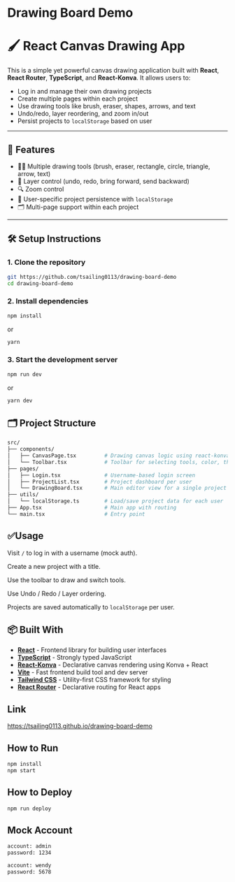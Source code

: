 # Drawing Board Demo

# 🖌️ React Canvas Drawing App

This is a simple yet powerful canvas drawing application built with **React**, **React Router**, **TypeScript**, and **React-Konva**. It allows users to:

- Log in and manage their own drawing projects
- Create multiple pages within each project
- Use drawing tools like brush, eraser, shapes, arrows, and text
- Undo/redo, layer reordering, and zoom in/out
- Persist projects to `localStorage` based on user

---

## 🚀 Features

- 🧑‍🎨 Multiple drawing tools (brush, eraser, rectangle, circle, triangle, arrow, text)
- 🧠 Layer control (undo, redo, bring forward, send backward)
- 🔍 Zoom control
- 💾 User-specific project persistence with `localStorage`
- 🗂️ Multi-page support within each project

---

## 🛠️ Setup Instructions

### 1. Clone the repository

```bash
git https://github.com/tsailing0113/drawing-board-demo
cd drawing-board-demo
```

### 2. Install dependencies

```bash
npm install
```
or
```bash
yarn
```

### 3. Start the development server
```bash
npm run dev
```
or
```bash
yarn dev
```

## 🗂️ Project Structure
```bash
src/
├── components/
│   ├── CanvasPage.tsx         # Drawing canvas logic using react-konva
│   └── Toolbar.tsx            # Toolbar for selecting tools, color, thickness
├── pages/
│   ├── Login.tsx              # Username-based login screen
│   ├── ProjectList.tsx        # Project dashboard per user
│   └── DrawingBoard.tsx       # Main editor view for a single project
├── utils/
│   └── localStorage.ts        # Load/save project data for each user
├── App.tsx                    # Main app with routing
└── main.tsx                   # Entry point

```

## ✅Usage
Visit `/` to log in with a username (mock auth).

Create a new project with a title.

Use the toolbar to draw and switch tools.

Use Undo / Redo / Layer ordering.

Projects are saved automatically to `localStorage` per user.

## 📦 Built With

- [**React**](https://reactjs.org/) - Frontend library for building user interfaces
- [**TypeScript**](https://www.typescriptlang.org/) - Strongly typed JavaScript
- [**React-Konva**](https://konvajs.org/docs/react/) - Declarative canvas rendering using Konva + React
- [**Vite**](https://vitejs.dev/) - Fast frontend build tool and dev server
- [**Tailwind CSS**](https://tailwindcss.com/) - Utility-first CSS framework for styling
- [**React Router**](https://reactrouter.com/) - Declarative routing for React apps


## Link
https://tsailing0113.github.io/drawing-board-demo

## How to Run

```bash
npm install
npm start
```

## How to Deploy

```bash
npm run deploy
```

## Mock Account
```bash
account: admin
password: 1234

account: wendy
password: 5678
```


